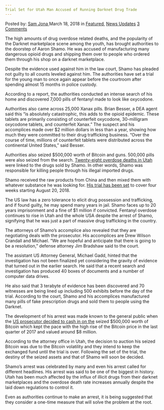 ```yaml
---
Trial Set for Utah Man Accused of Running Darknet Drug Trade
---
```

<article class="post-listing post-25084 post type-post status-publish format-standard has-post-thumbnail hentry category-deepdot-news category-news-updates tag-accused tag-darknet tag-drug tag-man tag-running tag-set tag-trade tag-trial tag-utah">
<div class="post-inner">
<p class="post-meta">
<span>Posted by: <a href="https://www.deepdotweb.com/author/samjona/" title="">Sam Jona </a></span>
<span>March 18, 2018</span>
<span>in <a href="https://www.deepdotweb.com/category/deepdot-news/" rel="category tag">Featured</a>, <a href="https://www.deepdotweb.com/category/news-updates/" rel="category tag">News Updates</a></span>
<span><a href="https://www.deepdotweb.com/2018/03/18/trial-set-utah-man-accused-running-darknet-drug-trade/#comments">3 Comments</a></span>
</p>
<div class="clear"></div>
<div class="entry">
<p>The high amounts of drug overdose related deaths, and the popularity of the Darknet marketplace scene among the youth, has brought authorities to the doorstep of Aaron Shamo. He was accused of manufacturing many dangerous opioid drugs and shipping them over to people who ordered them through his shop on a darknet marketplace.</p>
<p>Despite the evidence used against him in the law court, Shamo has pleaded not guilty to all counts leveled against him. The authorities have set a trial for the young man to once again appear before the courtroom after spending almost 15 months in police custody.</p>
<p>According to a report, the authorities conducted an intense search of his home and discovered 7,000 pills of fentanyl made to look like oxycodone.</p>
<p>Authorities also came across 25,000 Xanax pills. Brian Besser, a DEA agent said this “is absolutely catastrophic, this adds to the opioid epidemic. These tablets are primarily consisting of counterfeit oxycodone, 30-milligram oxycodone tablets, and counterfeit Xanax.” The suspect and his accomplices made over $2 million dollars in less than a year, showing how much they were committed to their drug trafficking business. “Over the course of time, millions of counterfeit tablets were distributed across the continental United States,&#8221; said Besser.</p>
<p>Authorities also seized $500,000 worth of Bitcoin and guns. 500,000 pills were also seized from the search. <a href="https://www.deepdotweb.com/2017/12/06/28-overdose-death-linked-darknet-drug-ring-utah/">Twenty-eight overdose deaths in Utah</a> were linked to the drugs sold by Shamo. In other words, Shamo was responsible for killing people through his illegal imported drugs.</p>
<p>Shamo received the raw products from China and then mixed them with whatever substance he was looking for. <a href="http://kutv.com/news/local/trial-set-for-man-accused-of-running-international-drug-ring">His trial has been set</a> to cover four weeks starting August 20, 2018.</p>
<p>The US law has a zero tolerance to elicit drug possession and trafficking, and if found guilty, he may spend many years in jail. Shamo faces up to 20 years imprisonment and a fine of $1 million if convicted. Fentanyl overdose continues to rise in Utah and the whole USA despite the arrest of Shamo, signifying that he was just a part of massive drug trafficking in the country.</p>
<p>The attorneys of Shamo’s accomplice also revealed that they are negotiating deals with the prosecutor. His accomplices are Drew Wilson Crandall and Michael. &#8220;We are hopeful and anticipate that there is going to be a resolution,&#8221; defense attorney Jim Bradshaw said to the court.</p>
<p>The assistant US Attorney General, Michael Gadd, hinted that the investigation has not been finalized yet considering the gravity of evidence that turned out in the earlier search. He said that a recent search and investigation has produced 40 boxes of documents and a number of computer data drives.</p>
<p>He also said that 3 terabyte of evidence has been discovered and 70 witnesses are being lined up including 500 exhibits before the day of the trial. According to the court, Shamo and his accomplices manufactured many pills of fake prescription drugs and sold them to people using the Darknet.</p>
<p>The development of his arrest was made known to the general public when the <a href="https://www.deepdotweb.com/2018/01/25/u-s-prosecutors-cash-seized-bitcoins/">US prosecutor decided to cash in on the</a> seized $500,000 worth of Bitcoin which kept the pace with the high rise of the Bitcoin price in the last quarter of 2017 and valued around $8 million.</p>
<p>According to the attorney office in Utah, the decision to auction his seized Bitcoin was due to the Bitcoin volatility and they intend to keep the exchanged fund until the trial is over. Following the set of the trial, the destiny of the seized assets and that of Shamo will soon be decided.</p>
<p>Shamo’s arrest was celebrated by many and even his arrest called for different headlines. His arrest was said to be one of the biggest in history. Utah has been much affected by the influx of illicit drugs from their darknet marketplaces and the overdose death rate increases annually despite the laid down regulations to control it.</p>
<p>Even as authorities continue to make an arrest, it is being suggested that they consider a one-time measure that will solve the problem at the root.</p>
<p>&nbsp;</p>
</div>
<span style="display:none"><a href="https://www.deepdotweb.com/tag/accused/" rel="tag">accused</a> <a href="https://www.deepdotweb.com/tag/darknet/" rel="tag">darknet</a> <a href="https://www.deepdotweb.com/tag/drug/" rel="tag">drug</a> <a href="https://www.deepdotweb.com/tag/man/" rel="tag">man</a> <a href="https://www.deepdotweb.com/tag/running/" rel="tag">running</a> <a href="https://www.deepdotweb.com/tag/set/" rel="tag">set</a> <a href="https://www.deepdotweb.com/tag/trade/" rel="tag">trade</a> <a href="https://www.deepdotweb.com/tag/trial/" rel="tag">trial</a> <a href="https://www.deepdotweb.com/tag/utah/" rel="tag">utah</a></span> <span style="display:none" class="updated">2018-03-18</span>
<div style="display:none" class="vcard author" itemprop="author" itemscope itemtype="http://schema.org/Person"><strong class="fn" itemprop="name"><a href="https://www.deepdotweb.com/author/samjona/" title="Posts by Sam Jona" rel="author">Sam Jona</a></strong></div>
</div>
</article>

